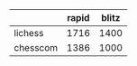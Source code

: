 |          | rapid | blitz |
|----------|-------|-------|
| lichess  | 1716 | 1400 |
| chesscom | 1386 | 1000 |
